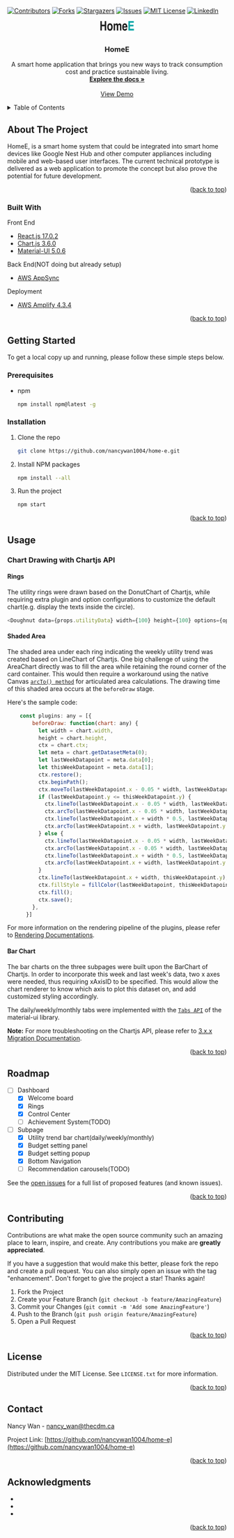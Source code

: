 <!-- PROJECT SHIELDS -->
<!--
*** I'm using markdown "reference style" links for readability.
*** Reference links are enclosed in brackets [ ] instead of parentheses ( ).
*** See the bottom of this document for the declaration of the reference variables
*** for contributors-url, forks-url, etc. This is an optional, concise syntax you may use.
*** https://www.markdownguide.org/basic-syntax/#reference-style-links
-->
[![Contributors][contributors-shield]][contributors-url]
[![Forks][forks-shield]][forks-url]
[![Stargazers][stars-shield]][stars-url]
[![Issues][issues-shield]][issues-url]
[![MIT License][license-shield]][license-url]
[![LinkedIn][linkedin-shield]][linkedin-url]


<div align="center">
  <a href="https://github.com/nancywan1004/home-e">
    <img src="public/images/HomeE_logo.png" alt="Logo" width="80" height="30">
  </a>

<h3 align="center">HomeE</h3>

  <p align="center">
    A smart home application that brings you new ways to track consumption cost and practice sustainable living.
    <br />
    <a href="https://github.com/github_username/repo_name"><strong>Explore the docs »</strong></a>
    <br />
    <br />
    <a href="https://master.d2rjlopzu9lfdm.amplifyapp.com/">View Demo</a>
  </p>
</div>



<!-- TABLE OF CONTENTS -->
<details>
  <summary>Table of Contents</summary>
  <ol>
    <li>
      <a href="#about-the-project">About The Project</a>
      <ul>
        <li><a href="#built-with">Built With</a></li>
      </ul>
    </li>
    <li>
      <a href="#getting-started">Getting Started</a>
      <ul>
        <li><a href="#prerequisites">Prerequisites</a></li>
        <li><a href="#installation">Installation</a></li>
      </ul>
    </li>
    <li><a href="#usage">Usage</a></li>
    <li><a href="#roadmap">Roadmap</a></li>
    <li><a href="#contributing">Contributing</a></li>
    <li><a href="#license">License</a></li>
    <li><a href="#contact">Contact</a></li>
    <li><a href="#acknowledgments">Acknowledgments</a></li>
  </ol>
</details>



<!-- ABOUT THE PROJECT -->
## About The Project

HomeE, is a smart home system that could be integrated into smart home devices like Google Nest Hub and other computer appliances including mobile and web-based user interfaces. The current technical prototype is delivered as a web application to promote the concept but also prove the potential for future development.  

<p align="right">(<a href="#top">back to top</a>)</p>



### Built With

Front End
* [React.js 17.0.2](https://reactjs.org/)
* [Chart.js 3.6.0](https://www.chartjs.org/docs/latest/)
* [Material-UI 5.0.6](https://mui.com/)

Back End(NOT doing but already setup)
* [AWS AppSync](https://aws.amazon.com/appsync/)

Deployment
* [AWS Amplify 4.3.4](https://sandbox.amplifyapp.com/getting-started)

<p align="right">(<a href="#top">back to top</a>)</p>



<!-- GETTING STARTED -->
## Getting Started

To get a local copy up and running, please follow these simple steps below.

### Prerequisites

* npm
  ```sh
  npm install npm@latest -g
  ```

### Installation

1. Clone the repo
   ```sh
   git clone https://github.com/nancywan1004/home-e.git
   ```
2. Install NPM packages
   ```sh
   npm install --all
   ```
3. Run the project
   ```sh
   npm start
   ```

<p align="right">(<a href="#top">back to top</a>)</p>



<!-- USAGE EXAMPLES -->
## Usage

### Chart Drawing with Chartjs API
#### Rings
The utility rings were drawn based on the DonutChart of Chartjs, while requiring extra plugin and option configurations to customize the default chart(e.g. display the texts inside the circle). 

```js
<Doughnut data={props.utilityData} width={100} height={100} options={options} plugins={plugins}/>
```

#### Shaded Area
The shaded area under each ring indicating the weekly utility trend was created based on LineChart of Chartjs. One big challenge of using the AreaChart directly was to fill the area while retaining the round corner of the card container. This would then require a workaround using the native Canvas [`arcTo() method`](https://www.w3schools.com/tags/canvas_arcto.asp) for articulated area calculations. The drawing time of this shaded area occurs at the `beforeDraw` stage. 

Here's the sample code:
```js
    const plugins: any = [{
        beforeDraw: function(chart: any) {
          let width = chart.width,
          height = chart.height,
          ctx = chart.ctx;
          let meta = chart.getDatasetMeta(0);
          let lastWeekDatapoint = meta.data[0];
          let thisWeekDatapoint = meta.data[1];
          ctx.restore();
          ctx.beginPath();
          ctx.moveTo(lastWeekDatapoint.x - 0.05 * width, lastWeekDatapoint.y);           // Create a starting point
          if (lastWeekDatapoint.y <= thisWeekDatapoint.y) {
            ctx.lineTo(lastWeekDatapoint.x - 0.05 * width, lastWeekDatapoint.y + height * 0.35);          // Create a vertical line
            ctx.arcTo(lastWeekDatapoint.x - 0.05 * width, lastWeekDatapoint.y + height, lastWeekDatapoint.x + width * 0.3, lastWeekDatapoint.y + height, 60); // Create an arc
            ctx.lineTo(lastWeekDatapoint.x + width * 0.5, lastWeekDatapoint.y + height);         // Continue with horizontal line
            ctx.arcTo(lastWeekDatapoint.x + width, lastWeekDatapoint.y + height, lastWeekDatapoint.x + width, lastWeekDatapoint.y + height * 0.35, 55);
          } else {
            ctx.lineTo(lastWeekDatapoint.x - 0.05 * width, lastWeekDatapoint.y + height * 0.35);          // Create a vertical line
            ctx.arcTo(lastWeekDatapoint.x - 0.05 * width, lastWeekDatapoint.y + height * 0.9, lastWeekDatapoint.x + width * 0.5, lastWeekDatapoint.y + height * 0.9, 80); // Create an arc
            ctx.lineTo(lastWeekDatapoint.x + width * 0.5, lastWeekDatapoint.y + height * 0.9);         // Continue with horizontal line
            ctx.arcTo(lastWeekDatapoint.x + width, lastWeekDatapoint.y + height * 0.9, lastWeekDatapoint.x + width, lastWeekDatapoint.y + height * 0.35, 70);
          }
          ctx.lineTo(lastWeekDatapoint.x + width, thisWeekDatapoint.y);
          ctx.fillStyle = fillColor(lastWeekDatapoint, thisWeekDatapoint) + "40";
          ctx.fill();
          ctx.save();
        },
      }]
```

For more information on the rendering pipeline of the plugins, please refer to [Rendering Documentations](https://www.chartjs.org/docs/latest/developers/plugins.html#rendering).

#### Bar Chart
The bar charts on the three subpages were built upon the BarChart of Chartjs. In order to incorporate this week and last week's data, two x axes were needed, thus requiring xAxisID to be specified. This would allow the chart renderer to know which axis to plot this dataset on, and add customized styling accordingly.

The daily/weekly/monthly tabs were implemented witth the [`Tabs API`](https://mui.com/components/tabs/#main-content) of the material-ui library.

**Note:** For more troubleshooting on the Chartjs API, please refer to [3.x.x Migration Documentation](https://www.chartjs.org/docs/3.2.1/getting-started/v3-migration.html).

<p align="right">(<a href="#top">back to top</a>)</p>



<!-- ROADMAP -->
## Roadmap

- [ ] Dashboard
  - [x] Welcome board
  - [x] Rings
  - [x] Control Center
  - [ ] Achievement System(TODO) 
- [ ] Subpage
  - [x] Utility trend bar chart(daily/weekly/monthly)
  - [x] Budget setting panel
  - [x] Budget setting popup
  - [x] Bottom Navigation
  - [ ] Recommendation carousels(TODO) 

See the [open issues](https://github.com/nancywan1004/home-e/issues) for a full list of proposed features (and known issues).

<p align="right">(<a href="#top">back to top</a>)</p>



<!-- CONTRIBUTING -->
## Contributing

Contributions are what make the open source community such an amazing place to learn, inspire, and create. Any contributions you make are **greatly appreciated**.

If you have a suggestion that would make this better, please fork the repo and create a pull request. You can also simply open an issue with the tag "enhancement".
Don't forget to give the project a star! Thanks again!

1. Fork the Project
2. Create your Feature Branch (`git checkout -b feature/AmazingFeature`)
3. Commit your Changes (`git commit -m 'Add some AmazingFeature'`)
4. Push to the Branch (`git push origin feature/AmazingFeature`)
5. Open a Pull Request

<p align="right">(<a href="#top">back to top</a>)</p>



<!-- LICENSE -->
## License

Distributed under the MIT License. See `LICENSE.txt` for more information.

<p align="right">(<a href="#top">back to top</a>)</p>



<!-- CONTACT -->
## Contact

Nancy Wan - nancy_wan@thecdm.ca

Project Link: [https://github.com/nancywan1004/home-e](https://github.com/nancywan1004/home-e)

<p align="right">(<a href="#top">back to top</a>)</p>



<!-- ACKNOWLEDGMENTS -->
## Acknowledgments

* []()
* []()
* []()

<p align="right">(<a href="#top">back to top</a>)</p>



<!-- MARKDOWN LINKS & IMAGES -->
<!-- https://www.markdownguide.org/basic-syntax/#reference-style-links -->
[contributors-shield]: https://img.shields.io/github/contributors/github_username/repo_name.svg?style=for-the-badge
[contributors-url]: https://github.com/github_username/repo_name/graphs/contributors
[forks-shield]: https://img.shields.io/github/forks/github_username/repo_name.svg?style=for-the-badge
[forks-url]: https://github.com/github_username/repo_name/network/members
[stars-shield]: https://img.shields.io/github/stars/github_username/repo_name.svg?style=for-the-badge
[stars-url]: https://github.com/github_username/repo_name/stargazers
[issues-shield]: https://img.shields.io/github/issues/github_username/repo_name.svg?style=for-the-badge
[issues-url]: https://github.com/github_username/repo_name/issues
[license-shield]: https://img.shields.io/github/license/github_username/repo_name.svg?style=for-the-badge
[license-url]: https://github.com/github_username/repo_name/blob/master/LICENSE.txt
[linkedin-shield]: https://img.shields.io/badge/-LinkedIn-black.svg?style=for-the-badge&logo=linkedin&colorB=555
[linkedin-url]: https://linkedin.com/in/linkedin_username
[product-screenshot]: images/screenshot.png
